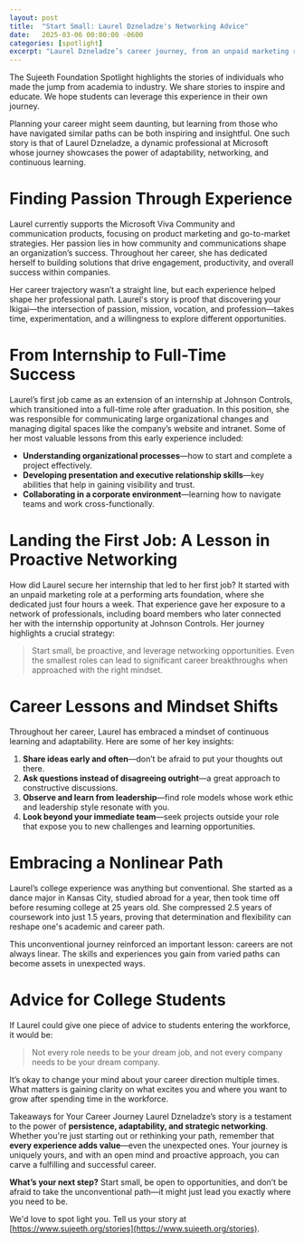 ```yaml
---
layout: post
title:  "Start Small: Laurel Dzneladze's Networking Advice"
date:   2025-03-06 00:00:00 -0600
categories: [spotlight]
excerpt: "Laurel Dzneladze’s career journey, from an unpaid marketing role to a full-time position at Johnson Controls, shows how even small roles can lead to significant opportunities. Laurel’s advice to students is to embrace an open mindset, explore different career paths, and focus on what excites them to build a fulfilling career."
---
```

The Sujeeth Foundation Spotlight highlights the stories of individuals who made the jump from academia to industry.  We share stories to inspire and educate.  We hope students can leverage this experience in their own journey.

Planning your career might seem daunting, but learning from those who have navigated similar paths can be both inspiring and insightful. One such story is that of Laurel Dzneladze, a dynamic professional at Microsoft whose journey showcases the power of adaptability, networking, and continuous learning.

# Finding Passion Through Experience
Laurel currently supports the Microsoft Viva Community and communication products, focusing on product marketing and go-to-market strategies. Her passion lies in how community and communications shape an organization’s success. Throughout her career, she has dedicated herself to building solutions that drive engagement, productivity, and overall success within companies.

Her career trajectory wasn’t a straight line, but each experience helped shape her professional path. Laurel's story is proof that discovering your Ikigai—the intersection of passion, mission, vocation, and profession—takes time, experimentation, and a willingness to explore different opportunities.

# From Internship to Full-Time Success
Laurel’s first job came as an extension of an internship at Johnson Controls, which transitioned into a full-time role after graduation. In this position, she was responsible for communicating large organizational changes and managing digital spaces like the company’s website and intranet.
Some of her most valuable lessons from this early experience included: 
- **Understanding organizational processes**—how to start and complete a project effectively.
- **Developing presentation and executive relationship skills**—key abilities that help in gaining visibility and trust.
- **Collaborating in a corporate environment**—learning how to navigate teams and work cross-functionally.

# Landing the First Job: A Lesson in Proactive Networking
How did Laurel secure her internship that led to her first job? It started with an unpaid marketing role at a performing arts foundation, where she dedicated just four hours a week. That experience gave her exposure to a network of professionals, including board members who later connected her with the internship opportunity at Johnson Controls.
Her journey highlights a crucial strategy:
> Start small, be proactive, and leverage networking opportunities. Even the smallest roles can lead to significant career breakthroughs when approached with the right mindset.
 
# Career Lessons and Mindset Shifts
Throughout her career, Laurel has embraced a mindset of continuous learning and adaptability. Here are some of her key insights:
1. **Share ideas early and often**—don’t be afraid to put your thoughts out there.
2. **Ask questions instead of disagreeing outright**—a great approach to constructive discussions.
3. **Observe and learn from leadership**—find role models whose work ethic and leadership style resonate with you.
4. **Look beyond your immediate team**—seek projects outside your role that expose you to new challenges and learning opportunities.
 
# Embracing a Nonlinear Path
Laurel’s college experience was anything but conventional. She started as a dance major in Kansas City, studied abroad for a year, then took time off before resuming college at 25 years old. She compressed 2.5 years of coursework into just 1.5 years, proving that determination and flexibility can reshape one's academic and career path.
 
This unconventional journey reinforced an important lesson: careers are not always linear. The skills and experiences you gain from varied paths can become assets in unexpected ways.
 
# Advice for College Students
If Laurel could give one piece of advice to students entering the workforce, it would be:
 
> Not every role needs to be your dream job, and not every company needs to be your dream company.
 
It’s okay to change your mind about your career direction multiple times. What matters is gaining clarity on what excites you and where you want to grow after spending time in the workforce.
 
Takeaways for Your Career Journey
Laurel Dzneladze’s story is a testament to the power of **persistence, adaptability, and strategic networking**. Whether you're just starting out or rethinking your path, remember that **every experience adds value**—even the unexpected ones. Your journey is uniquely yours, and with an open mind and proactive approach, you can carve a fulfilling and successful career.
 
**What’s your next step?** Start small, be open to opportunities, and don’t be afraid to take the unconventional path—it might just lead you exactly where you need to be.

We'd love to spot light you.  Tell us your story at [https://www.sujeeth.org/stories](https://www.sujeeth.org/stories).
